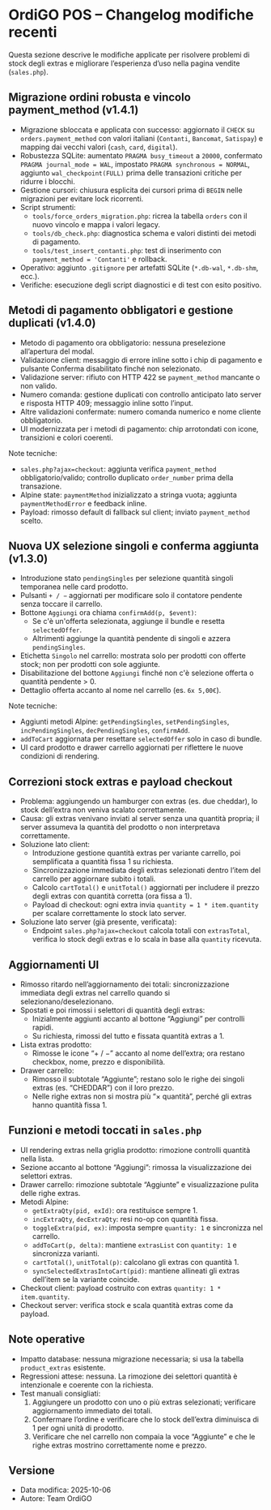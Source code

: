 # OrdiGO POS – Changelog modifiche recenti

Questa sezione descrive le modifiche applicate per risolvere problemi di stock degli extras e migliorare l’esperienza d’uso nella pagina vendite (`sales.php`).

## Migrazione ordini robusta e vincolo payment_method (v1.4.1)
- Migrazione sbloccata e applicata con successo: aggiornato il `CHECK` su `orders.payment_method` con valori italiani (`Contanti`, `Bancomat`, `Satispay`) e mapping dai vecchi valori (`cash`, `card`, `digital`).
- Robustezza SQLite: aumentato `PRAGMA busy_timeout` a `20000`, confermato `PRAGMA journal_mode = WAL`, impostato `PRAGMA synchronous = NORMAL`, aggiunto `wal_checkpoint(FULL)` prima delle transazioni critiche per ridurre i blocchi.
- Gestione cursori: chiusura esplicita dei cursori prima di `BEGIN` nelle migrazioni per evitare lock ricorrenti.
- Script strumenti:
  - `tools/force_orders_migration.php`: ricrea la tabella `orders` con il nuovo vincolo e mappa i valori legacy.
  - `tools/db_check.php`: diagnostica schema e valori distinti dei metodi di pagamento.
  - `tools/test_insert_contanti.php`: test di inserimento con `payment_method = 'Contanti'` e rollback.
- Operativo: aggiunto `.gitignore` per artefatti SQLite (`*.db-wal`, `*.db-shm`, ecc.).
- Verifiche: esecuzione degli script diagnostici e di test con esito positivo.

## Metodi di pagamento obbligatori e gestione duplicati (v1.4.0)
- Metodo di pagamento ora obbligatorio: nessuna preselezione all’apertura del modal.
- Validazione client: messaggio di errore inline sotto i chip di pagamento e pulsante Conferma disabilitato finché non selezionato.
- Validazione server: rifiuto con HTTP 422 se `payment_method` mancante o non valido.
- Numero comanda: gestione duplicati con controllo anticipato lato server e risposta HTTP 409; messaggio inline sotto l’input.
- Altre validazioni confermate: numero comanda numerico e nome cliente obbligatorio.
- UI modernizzata per i metodi di pagamento: chip arrotondati con icone, transizioni e colori coerenti.

Note tecniche:
- `sales.php?ajax=checkout`: aggiunta verifica `payment_method` obbligatorio/valido; controllo duplicato `order_number` prima della transazione.
- Alpine state: `paymentMethod` inizializzato a stringa vuota; aggiunta `paymentMethodError` e feedback inline.
- Payload: rimosso default di fallback sul client; inviato `payment_method` scelto.

## Nuova UX selezione singoli e conferma aggiunta (v1.3.0)
- Introduzione stato `pendingSingles` per selezione quantità singoli temporanea nelle card prodotto.
- Pulsanti `+ / −` aggiornati per modificare solo il contatore pendente senza toccare il carrello.
- Bottone `Aggiungi` ora chiama `confirmAdd(p, $event)`:
  - Se c'è un'offerta selezionata, aggiunge il bundle e resetta `selectedOffer`.
  - Altrimenti aggiunge la quantità pendente di singoli e azzera `pendingSingles`.
- Etichetta `Singolo` nel carrello: mostrata solo per prodotti con offerte stock; non per prodotti con sole aggiunte.
- Disabilitazione del bottone `Aggiungi` finché non c'è selezione offerta o quantità pendente > 0.
- Dettaglio offerta accanto al nome nel carrello (es. `6x 5,00€`).

Note tecniche:
- Aggiunti metodi Alpine: `getPendingSingles`, `setPendingSingles`, `incPendingSingles`, `decPendingSingles`, `confirmAdd`.
- `addToCart` aggiornata per resettare `selectedOffer` solo in caso di bundle.
- UI card prodotto e drawer carrello aggiornati per riflettere le nuove condizioni di rendering.

## Correzioni stock extras e payload checkout
- Problema: aggiungendo un hamburger con extras (es. due cheddar), lo stock dell’extra non veniva scalato correttamente.
- Causa: gli extras venivano inviati al server senza una quantità propria; il server assumeva la quantità del prodotto o non interpretava correttamente.
- Soluzione lato client:
  - Introduzione gestione quantità extras per variante carrello, poi semplificata a quantità fissa 1 su richiesta.
  - Sincronizzazione immediata degli extras selezionati dentro l’item del carrello per aggiornare subito i totali.
  - Calcolo `cartTotal()` e `unitTotal()` aggiornati per includere il prezzo degli extras con quantità corretta (ora fissa a 1).
  - Payload di checkout: ogni extra invia `quantity = 1 * item.quantity` per scalare correttamente lo stock lato server.
- Soluzione lato server (già presente, verificata):
  - Endpoint `sales.php?ajax=checkout` calcola totali con `extrasTotal`, verifica lo stock degli extras e lo scala in base alla `quantity` ricevuta.

## Aggiornamenti UI
- Rimosso ritardo nell’aggiornamento dei totali: sincronizzazione immediata degli extras nel carrello quando si selezionano/deselezionano.
- Spostati e poi rimossi i selettori di quantità degli extras:
  - Inizialmente aggiunti accanto al bottone “Aggiungi” per controlli rapidi.
  - Su richiesta, rimossi del tutto e fissata quantità extras a 1.
- Lista extras prodotto:
  - Rimosse le icone “+ / −” accanto al nome dell’extra; ora restano checkbox, nome, prezzo e disponibilità.
- Drawer carrello:
  - Rimosso il subtotale “Aggiunte”; restano solo le righe dei singoli extras (es. “CHEDDAR”) con il loro prezzo.
  - Nelle righe extras non si mostra più “× quantità”, perché gli extras hanno quantità fissa 1.

## Funzioni e metodi toccati in `sales.php`
- UI rendering extras nella griglia prodotto: rimozione controlli quantità nella lista.
- Sezione accanto al bottone “Aggiungi”: rimossa la visualizzazione dei selettori extras.
- Drawer carrello: rimozione subtotale “Aggiunte” e visualizzazione pulita delle righe extras.
- Metodi Alpine:
  - `getExtraQty(pid, exId)`: ora restituisce sempre 1.
  - `incExtraQty`, `decExtraQty`: resi no-op con quantità fissa.
  - `toggleExtra(pid, ex)`: imposta sempre `quantity: 1` e sincronizza nel carrello.
  - `addToCart(p, delta)`: mantiene `extrasList` con `quantity: 1` e sincronizza varianti.
  - `cartTotal()`, `unitTotal(p)`: calcolano gli extras con quantità 1.
  - `syncSelectedExtrasIntoCart(pid)`: mantiene allineati gli extras dell’item se la variante coincide.
- Checkout client: payload costruito con extras `quantity: 1 * item.quantity`.
- Checkout server: verifica stock e scala quantità extras come da payload.

## Note operative
- Impatto database: nessuna migrazione necessaria; si usa la tabella `product_extras` esistente.
- Regressioni attese: nessuna. La rimozione dei selettori quantità è intenzionale e coerente con la richiesta.
- Test manuali consigliati:
  1. Aggiungere un prodotto con uno o più extras selezionati; verificare aggiornamento immediato dei totali.
  2. Confermare l’ordine e verificare che lo stock dell’extra diminuisca di 1 per ogni unità di prodotto.
  3. Verificare che nel carrello non compaia la voce “Aggiunte” e che le righe extras mostrino correttamente nome e prezzo.

## Versione
- Data modifica: 2025-10-06
- Autore: Team OrdiGO